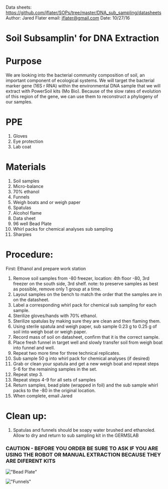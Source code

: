 Data sheets: https://github.com/jflater/SOPs/tree/master/DNA_sub_sampling/datasheets
Author:  Jared Flater
email: jflater@gmail.com
Date:  10/27/16

# Soil Subsamplin' for DNA Extraction

# Purpose

  We are looking into the bacterial community composition of soil, an important component of ecological systems. We will target the bacterial marker gene (16S r RNA) within the environmental DNA sample that we will extract with PowerSoil kits (Mo Bio). Because of the slow rates of evolution of this region of the gene, we can use them to reconstruct a phylogeny of our samples.  

# PPE
  1. Gloves
  2. Eye protection
  3. Lab coat

# Materials

  01. Soil samples
  02. Micro-balance
  03. 70% ethanol
  04. Funnels
  05. Weigh boats and or weigh paper
  06. Spatulas
  07. Alcohol flame
  08. Data sheet
  09. 96 well Bead Plate
  10. Whirl packs for chemical analyses sub sampling
  11. Sharpies
  
# Procedure:

First: Ethanol and prepare work station

  01. Remove soil samples from -80 freezer, location: 4th floor -80, 3rd freezer on the south side, 3rd shelf.
    note: to preserve samples as best as possible, remove only 1 group at a time. 
  02. Layout samples on the bench to match the order that the samples are in on the datasheet.
  03. Label a corresponding whirl pack for chemical sub sampling for each sample. 
  03. Sterilize gloves/hands with 70% ethanol.
  04. Sterilize spatulas by making sure they are clean and then flaming them. 
  05. Using sterile spatula and weigh paper, sub sample 0.23 g to 0.25 g of soil into weigh boat or weigh paper.
  06. Record mass of soil on datasheet, confirm that it is the correct sample.
  07. Place fresh funnel in target well and slowly transfer soil from weigh boat into funnel and well.
  08. Repeat two more time for three technical replicates.
  09. Sub sample 50 g into whirl pack for chemical analyses (if desired)
  10. Grab or clean your spatula and get a new weigh boat and repeat steps 5-6 for the remaining samples in     the set.
  11. Repeat step 3.
  12. Repeat steps 4-9 for all sets of samples
  13. Return samples, bead plate (wrapped in foil) and the sub sample whirl packs to the -80 in the original location.
  14. When complete, email Jared
  
# Clean up:
  
  01. Spatulas and funnels should be soapy water brushed and ethanoled. Allow to dry and return to sub sampling      kit in the GERMSLAB
  
  
### CAUTION - BEFORE YOU ORDER BE SURE TO ASK IF YOU ARE USING THE ROBOT OR MANUAL EXTRACTION BECAUSE THEY ARE DIFERENT KITS ###

!["Bead Plate"](../../images/bead_plate.jpg)

!["Funnels"](../../images/sub_sample_funnel.jpg)
